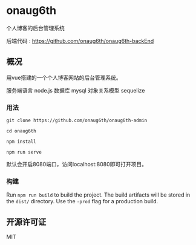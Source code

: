 # onaug6th

个人博客的后台管理系统

后端代码 : https://github.com/onaug6th/onaug6th-backEnd

## 概况

用vue搭建的一个个人博客网站的后台管理系统。

服务端语言   node.js
数据库       mysql
对象关系模型  sequelize

### 用法

```
git clone https://github.com/onaug6th/onaug6th-admin

cd onaug6th

npm install 

npm run serve
```
默认会开启8080端口，访问localhost:8080即可打开项目。

### 构建

Run `npm run build` to build the project. The build artifacts will be stored in the `dist/` directory. Use the `-prod` flag for a production build.

## 开源许可证

MIT
